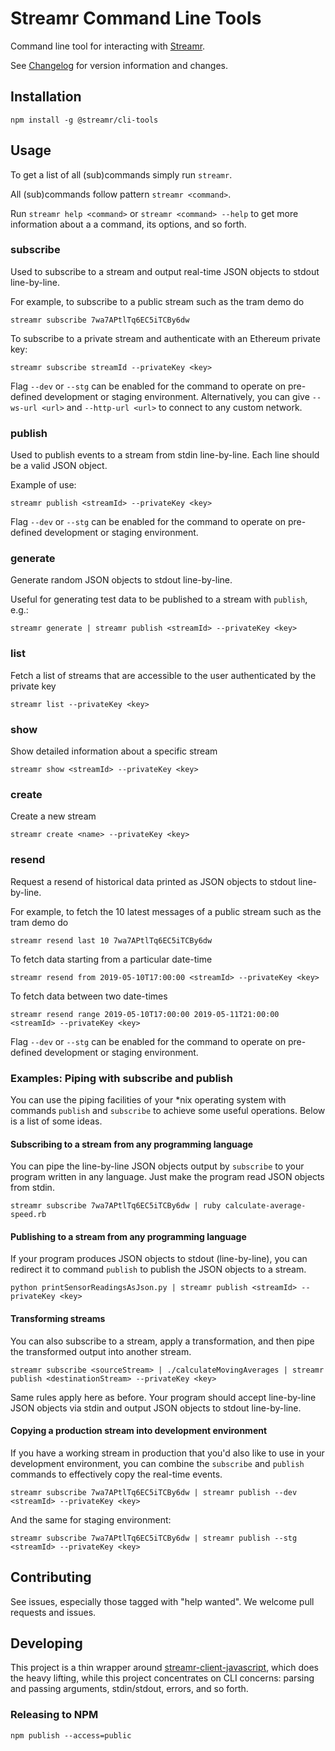 # Streamr Command Line Tools

Command line tool for interacting with [Streamr](https://streamr.network).

See [Changelog](CHANGELOG.md) for version information and changes.

## Installation

```
npm install -g @streamr/cli-tools
```

## Usage
To get a list of all (sub)commands simply run `streamr`.

All (sub)commands follow pattern `streamr <command>`.

Run `streamr help <command>` or `streamr <command> --help` to get more information about a a command, its options, and
so forth.

### subscribe
Used to subscribe to a stream and output real-time JSON objects to stdout line-by-line.

For example, to subscribe to a public stream such as the tram demo do
```
streamr subscribe 7wa7APtlTq6EC5iTCBy6dw
```

To subscribe to a private stream and authenticate with an Ethereum private key:

```
streamr subscribe streamId --privateKey <key>
```

Flag `--dev` or `--stg` can be enabled for the command to operate on pre-defined development or staging environment. Alternatively, you can give `--ws-url <url>` and `--http-url <url>` to connect to any custom network.


###  publish
Used to publish events to a stream from stdin line-by-line. Each line should be a valid JSON object.

Example of use:
```
streamr publish <streamId> --privateKey <key>
```

Flag `--dev` or `--stg` can be enabled for the command to operate on pre-defined development or staging environment.


### generate
Generate random JSON objects to stdout line-by-line.

Useful for generating test data to be published to a stream with `publish`, e.g.:
```
streamr generate | streamr publish <streamId> --privateKey <key>
```

### list
Fetch a list of streams that are accessible to the user authenticated by the private key
```
streamr list --privateKey <key>
```

### show
Show detailed information about a specific stream
```
streamr show <streamId> --privateKey <key>
```

### create
Create a new stream
```
streamr create <name> --privateKey <key>
```

### resend
Request a resend of historical data printed as JSON objects to stdout line-by-line.

For example, to fetch the 10 latest messages of a public stream such as the tram demo do
```
streamr resend last 10 7wa7APtlTq6EC5iTCBy6dw
```


To fetch data starting from a particular date-time
```
streamr resend from 2019-05-10T17:00:00 <streamId> --privateKey <key>
```

To fetch data between two date-times
```
streamr resend range 2019-05-10T17:00:00 2019-05-11T21:00:00 <streamId> --privateKey <key>
```

Flag `--dev` or `--stg` can be enabled for the command to operate on pre-defined development or staging environment.


### Examples: Piping with subscribe and publish

You can use the piping facilities of your *nix operating system with commands `publish` and `subscribe` to achieve some
useful operations. Below is a list of some ideas.

#### Subscribing to a stream from any programming language
You can pipe the line-by-line JSON objects output by `subscribe` to
your program written in any language. Just make the program read JSON objects
from stdin.
```
streamr subscribe 7wa7APtlTq6EC5iTCBy6dw | ruby calculate-average-speed.rb
```

#### Publishing to a stream from any programming language
If your program produces JSON objects to stdout (line-by-line), you can
redirect it to command `publish` to publish the JSON objects to a stream.
```
python printSensorReadingsAsJson.py | streamr publish <streamId> --privateKey <key>
```

#### Transforming streams
You can also subscribe to a stream, apply a transformation, and then pipe the
transformed output into another stream.
```
streamr subscribe <sourceStream> | ./calculateMovingAverages | streamr publish <destinationStream> --privateKey <key>
```

Same rules apply here as before. Your program should accept line-by-line JSON
objects via stdin and output JSON objects to stdout line-by-line.

#### Copying a production stream into development environment
If you have a working stream in production that you'd also like to use in your
development environment, you can combine the `subscribe` and `publish` commands to effectively copy
the real-time events.
```
streamr subscribe 7wa7APtlTq6EC5iTCBy6dw | streamr publish --dev <streamId> --privateKey <key>
```

And the same for staging environment:
```
streamr subscribe 7wa7APtlTq6EC5iTCBy6dw | streamr publish --stg <streamId> --privateKey <key>
```

## Contributing
See issues, especially those tagged with "help wanted". We welcome pull requests and issues.

## Developing
This project is a thin wrapper around [streamr-client-javascript](https://github.com/streamr-dev/streamr-client-javascript),
which does the heavy lifting, while this project concentrates on CLI concerns: parsing and
passing arguments, stdin/stdout, errors, and so forth.

### Releasing to NPM
```
npm publish --access=public
```
